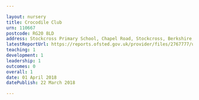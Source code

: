 ```yaml
---

layout: nursery
title: Crocodile Club
urn: 110667
postcode: RG20 8LD
address: Stockcross Primary School, Chapel Road, Stockcross, Berkshire, RG20 8LD
latestReportUrl: https://reports.ofsted.gov.uk/provider/files/2767777/urn/110667.pdf
teaching: 1
development: 1
leadership: 1
outcomes: 0
overall: 1
date: 01 April 2018 
datePublish: 22 March 2018

---
```

